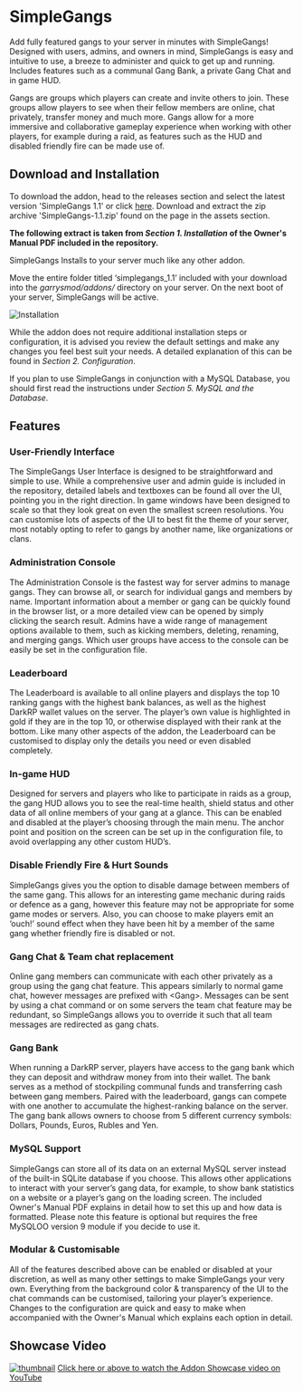 # SimpleGangs
Add fully featured gangs to your server in minutes with SimpleGangs! Designed with users, admins, and owners in mind, SimpleGangs is easy and intuitive to use, a breeze to administer and quick to get up and running. Includes features such as a communal Gang Bank, a private Gang Chat and in game HUD.

Gangs are groups which players can create and invite others to join. These groups allow players to see when their fellow members are online, chat privately, transfer money and much more. Gangs allow for a more immersive and collaborative gameplay experience when working with other players, for example during a raid, as features such as the HUD and disabled friendly fire can be made use of.

## Download and Installation

To download the addon, head to the releases section and select the latest version 'SimpleGangs 1.1' or click [here](https://github.com/RW128k/SimpleGangs/releases/tag/v1.1). Download and extract the zip archive 'SimpleGangs-1.1.zip' found on the page in the assets section.

**The following extract is taken from *Section 1. Installation* of the Owner's Manual PDF included in the repository.**

SimpleGangs Installs to your server much like any other addon. 

Move the entire folder titled ‘simplegangs_1.1’ included with your download into the *garrysmod/addons/* directory on your server. On the next boot of your server, SimpleGangs will be active.

![Installation](https://user-images.githubusercontent.com/45309105/131163082-0d9a194b-fb70-4de3-bd6f-f4db18725000.png)

While the addon does not require additional installation steps or configuration, it is advised you review the default settings and make any changes you feel best suit your needs. A detailed explanation of this can be found in *Section 2. Configuration*.

If you plan to use SimpleGangs in conjunction with a MySQL Database, you should first read the instructions under *Section 5. MySQL and the Database*.

## Features
### User-Friendly Interface

The SimpleGangs User Interface is designed to be straightforward and simple to use. While a comprehensive user and admin guide is included in the repository, detailed labels and textboxes can be found all over the UI, pointing you in the right direction. In game windows have been designed to scale so that they look great on even the smallest screen resolutions. You can customise lots of aspects of the UI to best fit the theme of your server, most notably opting to refer to gangs by another name, like organizations or clans.

### Administration Console

The Administration Console is the fastest way for server admins to manage gangs. They can browse all, or search for individual gangs and members by name. Important information about a member or gang can be quickly found in the browser list, or a more detailed view can be opened by simply clicking the search result. Admins have a wide range of management options available to them, such as kicking members, deleting, renaming, and merging gangs. Which user groups have access to the console can be easily be set in the configuration file.

### Leaderboard

The Leaderboard is available to all online players and displays the top 10 ranking gangs with the highest bank balances, as well as the highest DarkRP wallet values on the server. The player’s own value is highlighted in gold if they are in the top 10, or otherwise displayed with their rank at the bottom. Like many other aspects of the addon, the Leaderboard can be customised to display only the details you need or even disabled completely.

### In-game HUD

Designed for servers and players who like to participate in raids as a group, the gang HUD allows you to see the real-time health, shield status and other data of all online members of your gang at a glance. This can be enabled and disabled at the player’s choosing through the main menu. The anchor point and position on the screen can be set up in the configuration file, to avoid overlapping any other custom HUD’s.

### Disable Friendly Fire & Hurt Sounds

SimpleGangs gives you the option to disable damage between members of the same gang. This allows for an interesting game mechanic during raids or defence as a gang, however this feature may not be appropriate for some game modes or servers. Also, you can choose to make players emit an ‘ouch!’ sound effect when they have been hit by a member of the same gang whether friendly fire is disabled or not.

### Gang Chat & Team chat replacement

Online gang members can communicate with each other privately as a group using the gang chat feature. This appears similarly to normal game chat, however messages are prefixed with \<Gang>. Messages can be sent by using a chat command or on some servers the team chat feature may be redundant, so SimpleGangs allows you to override it such that all team messages are redirected as gang chats.

### Gang Bank

When running a DarkRP server, players have access to the gang bank which they can deposit and withdraw money from into their wallet. The bank serves as a method of stockpiling communal funds and transferring cash between gang members. Paired with the leaderboard, gangs can compete with one another to accumulate the highest-ranking balance on the server. The gang bank allows owners to choose from 5 different currency symbols: Dollars, Pounds, Euros, Rubles and Yen.

### MySQL Support

SimpleGangs can store all of its data on an external MySQL server instead of the built-in SQLite database if you choose. This allows other applications to interact with your server’s gang data, for example, to show bank statistics on a website or a player’s gang on the loading screen. The included Owner's Manual PDF explains in detail how to set this up and how data is formatted. Please note this feature is optional but requires the free MySQLOO version 9 module if you decide to use it.

### Modular & Customisable

All of the features described above can be enabled or disabled at your discretion, as well as many other settings to make SimpleGangs your very own. Everything from the background color & transparency of the UI to the chat commands can be customised, tailoring your player’s experience. Changes to the configuration are quick and easy to make when accompanied with the Owner's Manual which explains each option in detail.

## Showcase Video
[![thumbnail](https://user-images.githubusercontent.com/45309105/131161449-2f56263b-efb7-477b-be98-67f211ec503e.png)](https://www.youtube.com/watch?v=CkNouwMIM0Y)
[Click here or above to watch the Addon Showcase video on YouTube](https://www.youtube.com/watch?v=CkNouwMIM0Y)
